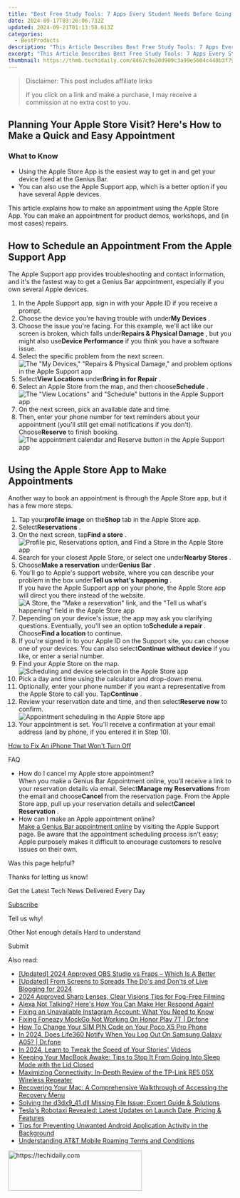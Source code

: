 ```yaml
---
title: "Best Free Study Tools: 7 Apps Every Student Needs Before Going Back to Class"
date: 2024-09-17T03:26:06.732Z
updated: 2024-09-21T01:13:58.613Z
categories:
  - BestProducts
description: "This Article Describes Best Free Study Tools: 7 Apps Every Student Needs Before Going Back to Class"
excerpt: "This Article Describes Best Free Study Tools: 7 Apps Every Student Needs Before Going Back to Class"
thumbnail: https://thmb.techidaily.com/8467c9e20d909c3a99e5604c440b3f79e42d4e9a9f150048899a6b75835712f0.jpg
---
```


>  Disclaimer: This post includes affiliate links
>
>  If you click on a link and make a purchase, I may receive a commission at no extra cost to you.
>

## Planning Your Apple Store Visit? Here's How to Make a Quick and Easy Appointment
### What to Know

* Using the Apple Store App is the easiest way to get in and get your device fixed at the Genius Bar.
* You can also use the Apple Support app, which is a better option if you have several Apple devices.

 This article explains how to make an appointment using the Apple Store App. You can make an appointment for product demos, workshops, and (in most cases) repairs.

## How to Schedule an Appointment From the Apple Support App

 The Apple Support app provides troubleshooting and contact information, and it's the fastest way to get a Genius Bar appointment, especially if you own several Apple devices.

1. In the Apple Support app, sign in with your Apple ID if you receive a prompt.
2. Choose the device you're having trouble with under**My Devices** .
3. Choose the issue you're facing. For this example, we'll act like our screen is broken, which falls under**Repairs & Physical Damage** , but you might also use**Device Performance** if you think you have a software issue.
4. Select the specific problem from the next screen.  
![The "My Devices," "Repairs & Physical Damage," and problem options in the Apple Support app](https://www.lifewire.com/thmb/UlwcbBbGGUKP7TBki_iBvOT4Dgo=/1500x0/filters:no_upscale():max_bytes(150000):strip_icc():format(webp)/Apple-Support-App-Appointment-01-26333c8d674d49e19071966928058213.jpg)
5. Select**View Locations** under**Bring in for Repair** .
6. Select an Apple Store from the map, and then choose**Schedule** .  
![The "View Locations" and "Schedule" buttons in the Apple Support app](https://www.lifewire.com/thmb/cB9ItxxAZXnwcwJmMXziGbxmnUs=/1500x0/filters:no_upscale():max_bytes(150000):strip_icc():format(webp)/Apple-Support-App-Appointment-02-2194ff8238d744b4a17213561151e3b2.jpg)
7. On the next screen, pick an available date and time.
8. Then, enter your phone number for text reminders about your appointment (you'll still get email notifications if you don't). Choose**Reserve** to finish booking.  
![The appointment calendar and Reserve button in the Apple Support app](https://www.lifewire.com/thmb/lDGmgwpBMuvG-sTPNN7bjiJtq60=/1500x0/filters:no_upscale():max_bytes(150000):strip_icc():format(webp)/Apple-Support-App-Appointment-03-d98a742dc0b547f990d2f5e7e8a30091.jpg)

## Using the Apple Store App to Make Appointments

 Another way to book an appointment is through the Apple Store app, but it has a few more steps.  

1. Tap your**profile image** on the**Shop** tab in the Apple Store app.
2. Select**Reservations** .
3. On the next screen, tap**Find a store** .  
![Profile pic, Reservations option, and Find a Store in the Apple Store app](https://www.lifewire.com/thmb/McTZyDh1dHEy4jPR7CZmGNKvI5k=/1500x0/filters:no_upscale():max_bytes(150000):strip_icc():format(webp)/Apple-Store-App-Appointment-01-9cacdcf93f3a41d3851b1a2cca991204.jpg)
4. Search for your closest Apple Store, or select one under**Nearby Stores** .
5. Choose**Make a reservation** under**Genius Bar** .
6. You'll go to Apple's support website, where you can describe your problem in the box under**Tell us what's happening** .  
 If you have the Apple Support app on your phone, the Apple Store app will direct you there instead of the website.  
![A Store, the "Make a reservation" link, and the "Tell us what's happening" field in the Apple Store app](https://www.lifewire.com/thmb/ircG1uYJS77_UHCiiZH0GISmswg=/1500x0/filters:no_upscale():max_bytes(150000):strip_icc():format(webp)/Apple-Store-App-Appointment-02-e508d0091eb04923ba10576b908d07ad.jpg)
7. Depending on your device's issue, the app may ask you clarifying questions. Eventually, you'll see an option to**Schedule a repair** . Choose**Find a location** to continue.
8. If you're signed in to your Apple ID on the Support site, you can choose one of your devices. You can also select**Continue without device** if you like, or enter a serial number.
9. Find your Apple Store on the map.  
![Scheduling and device selection in the Apple Store app](https://www.lifewire.com/thmb/19JBK9MoG4FtpkecPBA_RsEyeJ0=/1500x0/filters:no_upscale():max_bytes(150000):strip_icc():format(webp)/Apple-Store-App-Appointment-03-9d185dce717b4f6eab42ca4d444f64da.jpg)
10. Pick a day and time using the calculator and drop-down menu.
11. Optionally, enter your phone number if you want a representative from the Apple Store to call you. Tap**Continue** .
12. Review your reservation date and time, and then select**Reserve now** to confirm.  
![Appointment scheduling in the Apple Store app](https://www.lifewire.com/thmb/0DQo_2TNcmLggPBm0e9UGISsEXU=/1500x0/filters:no_upscale():max_bytes(150000):strip_icc():format(webp)/007_make-apple-store-appointment-with-app-1999600-efc9e969642f4e5886401ca69a1eba64.jpg)
13. Your appointment is set. You'll receive a confirmation at your email address (and by phone, if you entered it in Step 10).

[How to Fix An iPhone That Won't Turn Off](https://www.lifewire.com/fix-iphone-wont-turn-of-4134989)

 FAQ

* How do I cancel my Apple store appointment?  
 When you make a Genius Bar Appointment online, you’ll receive a link to your reservation details via email. Select**Manage my Reservations** from the email and choose**Cancel** from the reservation page. From the Apple Store app, pull up your reservation details and select**Cancel Reservation** .
* How can I make an Apple appointment online?  
[Make a Genius Bar appointment online](https://www.lifewire.com/how-to-make-an-apple-genius-bar-appointment-1999601) by visiting the Apple Support page. Be aware that the appointment scheduling process isn't easy; Apple purposely makes it difficult to encourage customers to resolve issues on their own.

Was this page helpful?

Thanks for letting us know!

 Get the Latest Tech News Delivered Every Day

[Subscribe](https://www.lifewire.com/#)

Tell us why!

 Other  Not enough details  Hard to understand

 Submit

<ins class="adsbygoogle"
     style="display:block"
     data-ad-format="autorelaxed"
     data-ad-client="ca-pub-7571918770474297"
     data-ad-slot="1223367746"></ins>

<ins class="adsbygoogle"
     style="display:block"
     data-ad-client="ca-pub-7571918770474297"
     data-ad-slot="8358498916"
     data-ad-format="auto"
     data-full-width-responsive="true"></ins>

<span class="atpl-alsoreadstyle">Also read:</span>
<div><ul>
<li><a href="https://screen-activity-recording.techidaily.com/updated-2024-approved-obs-studio-vs-fraps-which-is-a-better/"><u>[Updated] 2024 Approved OBS Studio vs Fraps – Which Is A Better</u></a></li>
<li><a href="https://eaxpv-info.techidaily.com/updated-from-screens-to-spreads-the-dos-and-donts-of-live-blogging-for-2024/"><u>[Updated] From Screens to Spreads The Do's and Don'ts of Live Blogging for 2024</u></a></li>
<li><a href="https://extra-guidance.techidaily.com/2024-approved-sharp-lenses-clear-visions-tips-for-fog-free-filming/"><u>2024 Approved Sharp Lenses, Clear Visions Tips for Fog-Free Filming</u></a></li>
<li><a href="https://tech-renaissance.techidaily.com/alexa-not-talking-heres-how-you-can-make-her-respond-again/"><u>Alexa Not Talking? Here's How You Can Make Her Respond Again!</u></a></li>
<li><a href="https://tech-renaissance.techidaily.com/fixing-an-unavailable-instagram-account-what-you-need-to-know/"><u>Fixing an Unavailable Instagram Account: What You Need to Know</u></a></li>
<li><a href="https://fake-location.techidaily.com/fixing-foneazy-mockgo-not-working-on-honor-play-7t-drfone-by-drfone-virtual-android/"><u>Fixing Foneazy MockGo Not Working On Honor Play 7T | Dr.fone</u></a></li>
<li><a href="https://sim-unlock.techidaily.com/how-to-change-your-sim-pin-code-on-your-poco-x5-pro-phone-by-drfone-android/"><u>How To Change Your SIM PIN Code on Your Poco X5 Pro Phone</u></a></li>
<li><a href="https://review-topics.techidaily.com/in-2024-does-life360-notify-when-you-log-out-on-samsung-galaxy-a05-drfone-by-drfone-virtual-android/"><u>In 2024, Does Life360 Notify When You Log Out On Samsung Galaxy A05? | Dr.fone</u></a></li>
<li><a href="https://article-tips.techidaily.com/in-2024-learn-to-tweak-the-speed-of-your-stories-videos/"><u>In 2024, Learn to Tweak the Speed of Your Stories' Videos</u></a></li>
<li><a href="https://tech-renaissance.techidaily.com/keeping-your-macbook-awake-tips-to-stop-it-from-going-into-sleep-mode-with-the-lid-closed/"><u>Keeping Your MacBook Awake: Tips to Stop It From Going Into Sleep Mode with the Lid Closed</u></a></li>
<li><a href="https://buynow-marvelous.techidaily.com/maximizing-connectivity-in-depth-review-of-the-tp-link-re5-05x-wireless-repeater/"><u>Maximizing Connectivity: In-Depth Review of the TP-Link RE5 05X Wireless Repeater</u></a></li>
<li><a href="https://technical-tips.techidaily.com/recovering-your-mac-a-comprehensive-walkthrough-of-accessing-the-recovery-menu/"><u>Recovering Your Mac: A Comprehensive Walkthrough of Accessing the Recovery Menu</u></a></li>
<li><a href="https://tech-renaissance.techidaily.com/solving-the-d3dx941dll-missing-file-issue-expert-guide-and-solutions/"><u>Solving the d3dx9_41.dll Missing File Issue: Expert Guide & Solutions</u></a></li>
<li><a href="https://tech-renaissance.techidaily.com/teslas-robotaxi-revealed-latest-updates-on-launch-date-pricing-and-features/"><u>Tesla's Robotaxi Revealed: Latest Updates on Launch Date, Pricing & Features</u></a></li>
<li><a href="https://tech-renaissance.techidaily.com/tips-for-preventing-unwanted-android-application-activity-in-the-background/"><u>Tips for Preventing Unwanted Android Application Activity in the Background</u></a></li>
<li><a href="https://tech-renaissance.techidaily.com/understanding-atandt-mobile-roaming-terms-and-conditions/"><u>Understanding AT&T Mobile Roaming Terms and Conditions</u></a></li>
</ul></div>

<!-- affiliate ads begin -->
<a href="https://aligracehair.sjv.io/c/5597632/2080342/19272" target="_top" id="2080342">
  <img src="//a.impactradius-go.com/display-ad/19272-2080342" border="0" alt="https://techidaily.com" width="300" height="90"/>
</a>
<img height="0" width="0" src="https://aligracehair.sjv.io/i/5597632/2080342/19272" style="position:absolute;visibility:hidden;" border="0" />
<!-- affiliate ads end -->

